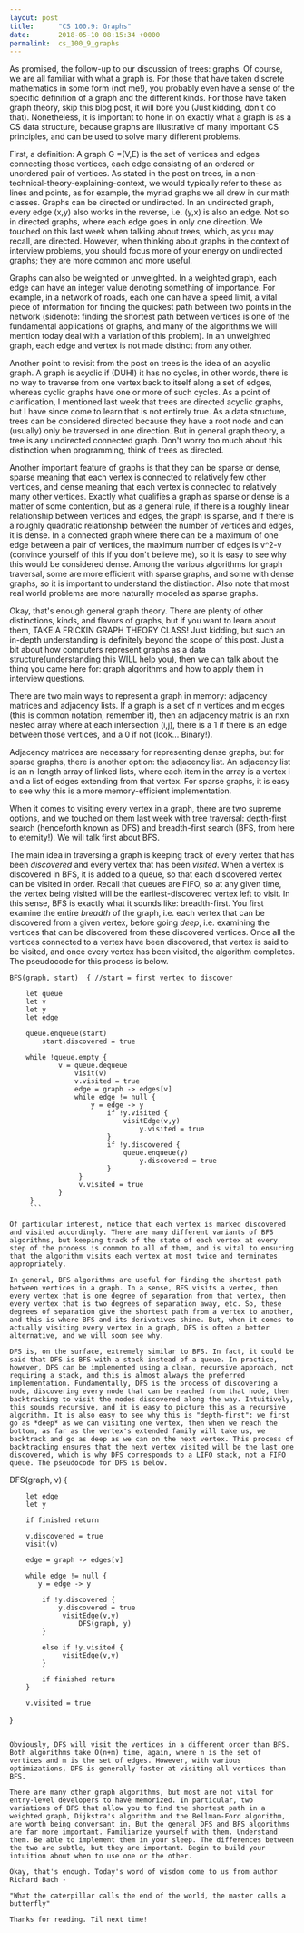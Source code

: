 ```yaml
---
layout: post
title:      "CS 100.9: Graphs"
date:       2018-05-10 08:15:34 +0000
permalink:  cs_100_9_graphs
---
```



As promised, the follow-up to our discussion of trees: graphs. Of course, we are all familiar with what a graph is. For those that have taken discrete mathematics in some form (not me!), you probably even have a sense of the specific definition of a graph and the different kinds. For those have taken graph theory, skip this blog post, it will bore you (Just kidding, don't do that). Nonetheless, it is important to hone in on exactly what a graph is as a CS data structure, because graphs are illustrative of many important CS principles, and can be used to solve many different problems.  

First, a definition: A graph G =(V,E) is the set of vertices and edges connecting those vertices, each edge consisting of an ordered or unordered pair of vertices. As stated in the post on trees, in a non-technical-theory-explaining-context, we would typically refer to these as lines and points, as for example, the myriad graphs we all drew in our math classes. Graphs can be directed or undirected. In  an undirected graph, every edge (x,y) also works in the reverse, i.e. (y,x) is also an edge. Not so in directed graphs, where each edge goes in only one direction. We touched on this last week when talking about trees, which, as you may recall, are directed. However, when thinking about graphs in the context of interview problems, you should focus more of your energy on undirected graphs; they are more common and more useful. 

Graphs can also be weighted or unweighted. In a weighted graph, each edge can have an integer value denoting something of importance. For example, in a network of roads, each one can have a speed limit, a vital piece of information for finding the quickest path between two points in the network (sidenote: finding the shortest path between vertices is one of the fundamental applications of graphs, and many of the algorithms we will mention today deal with a variation of this problem). In an unweighted graph, each edge and vertex is not made distinct from any other. 

Another point to revisit from the post on trees is the idea of an acyclic graph. A graph is acyclic if (DUH!) it has no cycles, in other words, there is no way to traverse from one vertex back to itself along a set of edges, whereas cyclic graphs have one or more of such cycles. As a point of clarification, I mentioned last week that trees are directed acyclic graphs, but I have since come to learn that is not entirely true. As a data structure, trees can be considered directed because they have a root node and can (usually) only be traversed in one direction. But in general graph theory, a tree is any undirected connected graph. Don't worry too much about this distinction when programming, think of trees as directed. 

Another important feature of graphs is that they can be sparse or dense, sparse meaning that each vertex is connected to relatively few other vertices, and dense meaning that each vertex is connected to relatively many other vertices. Exactly what qualifies a graph as sparse or dense is a matter of some contention, but as a general rule, if there is a roughly linear relationship between vertices and edges, the graph is sparse, and if there is a roughly quadratic relationship between the number of vertices and edges, it is dense. In a connected graph where there can be a maximum of one edge between a pair of vertices, the maximum number of edges is v^2-v (convince yourself of this if you don't believe me), so it is easy to see why this would be considered dense. Among the various algorithms for graph traversal, some are more efficient with sparse graphs, and some with dense graphs, so it is important to understand the distinction. Also note that most real world problems are more naturally modeled as sparse graphs. 

Okay, that's enough general graph theory. There are plenty of other distinctions, kinds, and flavors of graphs, but if you want to learn about them, TAKE A FRICKIN GRAPH THEORY CLASS! Just kidding, but such an in-depth understanding is definitely beyond the scope of this post. Just a bit about how computers represent graphs as a data structure(understanding this WILL help you), then we can talk about the thing you came here for: graph algorithms and how to apply them in interview questions. 

There are two main ways to represent a graph in memory: adjacency matrices and adjacency lists. If a graph is a set of n vertices and m edges (this is common notation, remember it), then an adjacency matrix is an nxn nested array where at each intersection (i,j), there is a 1 if there is an edge between those vertices, and a 0 if not (look... Binary!). 

Adjacency matrices are necessary for representing dense graphs, but for sparse graphs, there is another option: the adjacency list. An adjacency list is an n-length array of linked lists, where each item in the array is a vertex i and a list of edges extending from that vertex. For sparse graphs, it is easy to see why this is a more memory-efficient implementation.

When it comes to visiting every vertex in a graph, there are two supreme options, and we touched on them last week with tree traversal: depth-first search (henceforth known as DFS) and breadth-first search (BFS, from here to eternity!). We will talk first about BFS. 

The main idea in traversing a graph is keeping track of every vertex that has been *discovered* and every vertex that has been *visited*. When a vertex is discovered in BFS, it is added to a queue, so that each discovered vertex can be visited in order. Recall that queues are FIFO, so at any given time, the vertex being visited will be the earliest-discovered vertex left to visit. In this sense, BFS is exactly what it sounds like: breadth-first. You first examine the entire *breadth* of the graph, i.e. each vertex that can be discovered from a given vertex, before going *deep*, i.e. examining the vertices that can be discovered from these discovered vertices. Once all the vertices connected to a vertex have been discovered, that vertex is said to be visited, and once every vertex has been visited, the algorithm completes. The pseudocode for this process is below. 

``` 
BFS(graph, start)  { //start = first vertex to discover  

    let queue 
    let v 
    let y 
    let edge 

    queue.enqueue(start) 
		start.discovered = true

    while !queue.empty {  
		    v = queue.dequeue 
				visit(v) 
				v.visited = true 
				edge = graph -> edges[v] 
				while edge != null { 
				    y = edge -> y 
						if !y.visited { 
						    visitEdge(v,y) 
								y.visited = true
						} 
						if !y.discovered { 
						    queue.enqueue(y) 
								y.discovered = true
						} 
				 } 
				 v.visited = true
			} 
	 } 
	 ``` 
	 
Of particular interest, notice that each vertex is marked discovered and visited accordingly. There are many different variants of BFS algorithms, but keeping track of the state of each vertex at every step of the process is common to all of them, and is vital to ensuring that the algorithm visits each vertex at most twice and terminates appropriately.  

In general, BFS algorithms are useful for finding the shortest path between vertices in a graph. In a sense, BFS visits a vertex, then every vertex that is one degree of separation from that vertex, then every vertex that is two degrees of separation away, etc. So, these degrees of separation give the shortest path from a vertex to another, and this is where BFS and its derivatives shine. But, when it comes to actually visiting every vertex in a graph, DFS is often a better alternative, and we will soon see why. 

DFS is, on the surface, extremely similar to BFS. In fact, it could be said that DFS is BFS with a stack instead of a queue. In practice, however, DFS can be implemented using a clean, recursive approach, not requiring a stack, and this is almost always the preferred implementation. Fundamentally, DFS is the process of discovering a node, discovering every node that can be reached from that node, then backtracking to visit the nodes discovered along the way. Intuitively, this sounds recursive, and it is easy to picture this as a recursive algorithm. It is also easy to see why this is "depth-first": we first go as *deep* as we can visiting one vertex, then when we reach the bottom, as far as the vertex's extended family will take us, we backtrack and go as deep as we can on the next vertex. This process of backtracking ensures that the next vertex visited will be the last one discovered, which is why DFS corresponds to a LIFO stack, not a FIFO queue. The pseudocode for DFS is below. 

```

DFS(graph, v) { 
    
		let edge 
		let y  
		
		if finished return 
		
		v.discovered = true 
		visit(v) 
		
		edge = graph -> edges[v] 
		
		while edge != null { 
		   y = edge -> y 
			
			if !y.discovered { 
			    y.discovered = true
			     visitEdge(v,y) 
					 DFS(graph, y) 
			} 
			
			else if !y.visited {  
			     visitEdge(v,y)  
			} 
			
			if finished return 
		} 
		
		v.visited = true 
} 
``` 

Obviously, DFS will visit the vertices in a different order than BFS. Both algorithms take O(n+m) time, again, where n is the set of vertices and m is the set of edges. However, with various optimizations, DFS is generally faster at visiting all vertices than BFS. 

There are many other graph algorithms, but most are not vital for entry-level developers to have memorized. In particular, two variations of BFS that allow you to find the shortest path in a weighted graph, Dijkstra's algorithm and the Bellman-Ford algorithm, are worth being conversant in. But the general DFS and BFS algorithms are far more important. Familiarize yourself with them. Understand them. Be able to implement them in your sleep. The differences between the two are subtle, but they are important. Begin to build your intuition about when to use one or the other. 

Okay, that's enough. Today's word of wisdom come to us from author Richard Bach -

"What the caterpillar calls the end of the world, the master calls a butterfly" 

Thanks for reading. Til next time!
			    
					 



    
